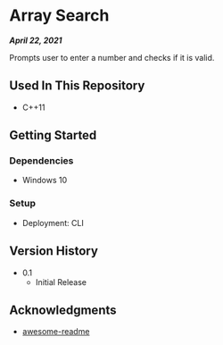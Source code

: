 # Array Search

***April 22, 2021***

Prompts user to enter a number and checks if it is valid.

## Used In This Repository

- C++11

## Getting Started

### Dependencies

- Windows 10

### Setup

* Deployment: CLI

## Version History

* 0.1
    * Initial Release

## Acknowledgments

* [awesome-readme](https://github.com/matiassingers/awesome-readme)
